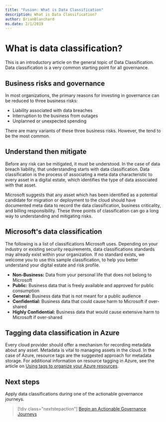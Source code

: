 ```yaml
---
title: "Fusion: What is Data Classification"
description: What is Data Classification?
author: BrianBlanchard
ms.date: 2/1/2019
---
```


<!-- markdownlint-disable MD026 -->

# What is data classification?

This is an introductory article on the general topic of Data Classification. Data classification is a very common starting point for all governance.

## Business risks and governance

In most organizations, the primary reasons for investing in governance can be reduced to three business risks:

* Liability associated with data breaches
* Interruption to the business from outages
* Unplanned or unexpected spending

There are many variants of these three business risks. However, the tend to be the most common.

## Understand then mitigate

Before any risk can be mitigated, it must be understood. In the case of data breach liability, that understanding starts with data classification. Data classification is the process of associating a meta data characteristic to every asset in a digital estate, which identifies the type of data associated with that asset.

Microsoft suggests that any asset which has been identified as a potential candidate for migration or deployment to the cloud should have documented meta data to record the data classification, business criticality, and billing responsibility. These three points of classification can go a long way to understanding and mitigating risks.

## Microsoft's data classification

The following is a list of classifications Microsoft uses. Depending on your industry or existing security requirements, data classifications standards may already exist within your organization. If no standard exists, we welcome you to use this sample classification, to help you better understand your digital estate and risk profile.  

* **Non-Business:** Data from your personal life that does not belong to Microsoft
* **Public:** Business data that is freely available and approved for public consumption
* **General:** Business data that is not meant for a public audience
* **Confidential:** Business data that could cause harm to Microsoft if over-shared
* **Highly Confidential:** Business data that would cause extensive harm to Microsoft if over-shared

## Tagging data classification in Azure

Every cloud provider should offer a mechanism for recording metadata about any asset. Metadata is vital to managing assets in the cloud. In the case of Azure, resource tags are the suggested approach for metadata storage. For additional information on resource tagging in Azure, see the article on [Using tags to organize your Azure resources](/azure/azure-resource-manager/resource-group-using-tags).

## Next steps

Apply data classifications during one of the actionable governance journeys.

> [!div class="nextstepaction"]
> [Begin an Actionable Governance Journeys](../journeys/overview.md)

<!-- markdownlint-enable MD026 -->
